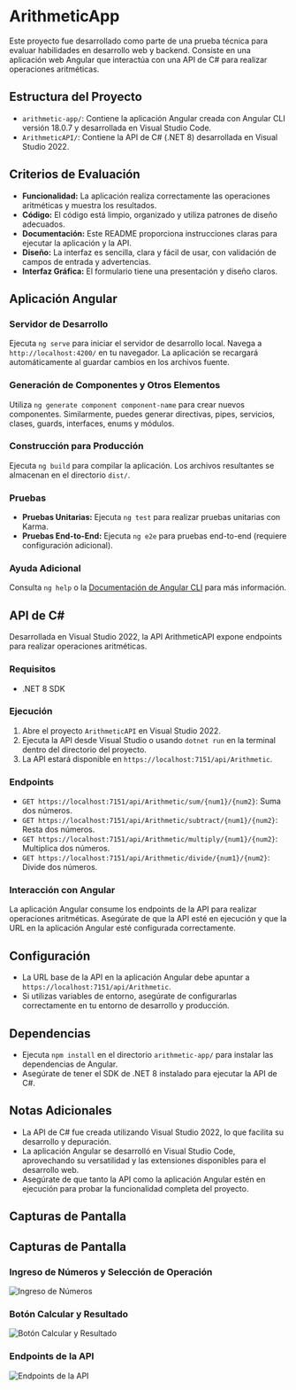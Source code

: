# ArithmeticApp

Este proyecto fue desarrollado como parte de una prueba técnica para evaluar habilidades en desarrollo web y backend. Consiste en una aplicación web Angular que interactúa con una API de C# para realizar operaciones aritméticas.

## Estructura del Proyecto

* `arithmetic-app/`: Contiene la aplicación Angular creada con Angular CLI versión 18.0.7 y desarrollada en Visual Studio Code.
* `ArithmeticAPI/`: Contiene la API de C# (.NET 8) desarrollada en Visual Studio 2022.

## Criterios de Evaluación

* **Funcionalidad:** La aplicación realiza correctamente las operaciones aritméticas y muestra los resultados.
* **Código:** El código está limpio, organizado y utiliza patrones de diseño adecuados.
* **Documentación:** Este README proporciona instrucciones claras para ejecutar la aplicación y la API.
* **Diseño:** La interfaz es sencilla, clara y fácil de usar, con validación de campos de entrada y advertencias.
* **Interfaz Gráfica:** El formulario tiene una presentación y diseño claros.

## Aplicación Angular

### Servidor de Desarrollo

Ejecuta `ng serve` para iniciar el servidor de desarrollo local. Navega a `http://localhost:4200/` en tu navegador. La aplicación se recargará automáticamente al guardar cambios en los archivos fuente.

### Generación de Componentes y Otros Elementos

Utiliza `ng generate component component-name` para crear nuevos componentes. Similarmente, puedes generar directivas, pipes, servicios, clases, guards, interfaces, enums y módulos.

### Construcción para Producción

Ejecuta `ng build` para compilar la aplicación. Los archivos resultantes se almacenan en el directorio `dist/`.

### Pruebas

* **Pruebas Unitarias:** Ejecuta `ng test` para realizar pruebas unitarias con Karma.
* **Pruebas End-to-End:** Ejecuta `ng e2e` para pruebas end-to-end (requiere configuración adicional).

### Ayuda Adicional

Consulta `ng help` o la [Documentación de Angular CLI](https://angular.dev/tools/cli) para más información.

## API de C#

Desarrollada en Visual Studio 2022, la API ArithmeticAPI expone endpoints para realizar operaciones aritméticas.

### Requisitos

* .NET 8 SDK

### Ejecución

1.  Abre el proyecto `ArithmeticAPI` en Visual Studio 2022.
2.  Ejecuta la API desde Visual Studio o usando `dotnet run` en la terminal dentro del directorio del proyecto.
3.  La API estará disponible en `https://localhost:7151/api/Arithmetic`.

### Endpoints

* `GET https://localhost:7151/api/Arithmetic/sum/{num1}/{num2}`: Suma dos números.
* `GET https://localhost:7151/api/Arithmetic/subtract/{num1}/{num2}`: Resta dos números.
* `GET https://localhost:7151/api/Arithmetic/multiply/{num1}/{num2}`: Multiplica dos números.
* `GET https://localhost:7151/api/Arithmetic/divide/{num1}/{num2}`: Divide dos números.

### Interacción con Angular

La aplicación Angular consume los endpoints de la API para realizar operaciones aritméticas. Asegúrate de que la API esté en ejecución y que la URL en la aplicación Angular esté configurada correctamente.

## Configuración

* La URL base de la API en la aplicación Angular debe apuntar a `https://localhost:7151/api/Arithmetic`.
* Si utilizas variables de entorno, asegúrate de configurarlas correctamente en tu entorno de desarrollo y producción.

## Dependencias

* Ejecuta `npm install` en el directorio `arithmetic-app/` para instalar las dependencias de Angular.
* Asegúrate de tener el SDK de .NET 8 instalado para ejecutar la API de C#.

## Notas Adicionales

* La API de C# fue creada utilizando Visual Studio 2022, lo que facilita su desarrollo y depuración.
* La aplicación Angular se desarrolló en Visual Studio Code, aprovechando su versatilidad y las extensiones disponibles para el desarrollo web.
* Asegúrate de que tanto la API como la aplicación Angular estén en ejecución para probar la funcionalidad completa del proyecto.

## Capturas de Pantalla

## Capturas de Pantalla

### Ingreso de Números y Selección de Operación
![Ingreso de Números](https://drive.google.com/file/d/1hVHQDS5pnuGxxRYaAayjCwN6ymMun8FU/view?usp=sharing)

### Botón Calcular y Resultado
![Botón Calcular y Resultado](https://drive.google.com/file/d/1I8C8OMV2TxHk22DzroyTpTYALDYIsbfT/view?usp=sharing)

### Endpoints de la API
![Endpoints de la API](https://drive.google.com/file/d/1qXokyxRHpb8xvKuN-XDsb4MaX_5nN3JO/view?usp=sharing)
